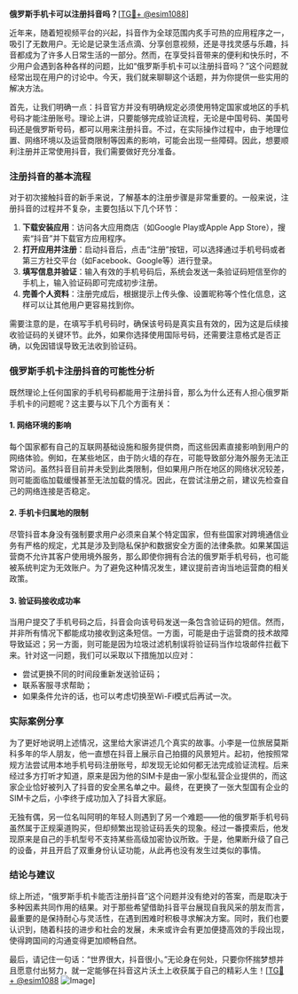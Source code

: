 **俄罗斯手机卡可以注册抖音吗？**[[TG💪+ @esim1088](https://t.me/s/esim1088)]

近年来，随着短视频平台的兴起，抖音作为全球范围内炙手可热的应用程序之一，吸引了无数用户。无论是记录生活点滴、分享创意视频，还是寻找灵感与乐趣，抖音都成为了许多人日常生活的一部分。然而，在享受抖音带来的便利和快乐时，不少用户会遇到各种各样的问题，比如“俄罗斯手机卡可以注册抖音吗？”这个问题就经常出现在用户的讨论中。今天，我们就来聊聊这个话题，并为你提供一些实用的解决方法。

首先，让我们明确一点：抖音官方并没有明确规定必须使用特定国家或地区的手机号码才能注册账号。理论上讲，只要能够完成验证流程，无论是中国号码、美国号码还是俄罗斯号码，都可以用来注册抖音。不过，在实际操作过程中，由于地理位置、网络环境以及运营商限制等因素的影响，可能会出现一些障碍。因此，想要顺利注册并正常使用抖音，我们需要做好充分准备。

### 注册抖音的基本流程

对于初次接触抖音的新手来说，了解基本的注册步骤是非常重要的。一般来说，注册抖音的过程并不复杂，主要包括以下几个环节：

1. **下载安装应用**：访问各大应用商店（如Google Play或Apple App Store），搜索“抖音”并下载官方应用程序。
2. **打开应用并注册**：启动抖音后，点击“注册”按钮，可以选择通过手机号码或者第三方社交平台（如Facebook、Google等）进行登录。
3. **填写信息并验证**：输入有效的手机号码后，系统会发送一条验证码短信至你的手机上，输入验证码即可完成初步注册。
4. **完善个人资料**：注册完成后，根据提示上传头像、设置昵称等个性化信息，这样可以让其他用户更容易找到你。

需要注意的是，在填写手机号码时，确保该号码是真实且有效的，因为这是后续接收验证码的关键环节。此外，如果你选择使用国际号码，还需要注意格式是否正确，以免因错误导致无法收到验证码。

### 俄罗斯手机卡注册抖音的可能性分析

既然理论上任何国家的手机号码都能用于注册抖音，那么为什么还有人担心俄罗斯手机卡的问题呢？这主要与以下几个方面有关：

#### 1. 网络环境的影响

每个国家都有自己的互联网基础设施和服务提供商，而这些因素直接影响到用户的网络体验。例如，在某些地区，由于防火墙的存在，可能导致部分海外服务无法正常访问。虽然抖音目前并未受到此类限制，但如果用户所在地区的网络状况较差，则可能面临加载缓慢甚至无法加载的情况。因此，在尝试注册之前，建议先检查自己的网络连接是否稳定。

#### 2. 手机卡归属地的限制

尽管抖音本身没有强制要求用户必须来自某个特定国家，但有些国家对跨境通信业务有严格的规定，尤其是涉及到隐私保护和数据安全方面的法律条款。如果某国运营商不允许其客户使用境外服务，那么即使你拥有合法的俄罗斯手机号码，也可能被系统判定为无效账户。为了避免这种情况发生，建议提前咨询当地运营商的相关政策。

#### 3. 验证码接收成功率

当用户提交了手机号码之后，抖音会向该号码发送一条包含验证码的短信。然而，并非所有情况下都能成功接收到这条短信。一方面，可能是由于运营商的技术故障导致延迟；另一方面，则可能是因为垃圾过滤机制误将验证码当作垃圾邮件拦截下来。针对这一问题，我们可以采取以下措施加以应对：
- 尝试更换不同的时间段重新发送验证码；
- 联系客服寻求帮助；
- 如果条件允许的话，也可以考虑切换至Wi-Fi模式后再试一次。

### 实际案例分享

为了更好地说明上述情况，这里给大家讲述几个真实的故事。小李是一位旅居莫斯科多年的华人朋友，他一直想在抖音上展示自己拍摄的风景短片。起初，他按照常规方法尝试用本地手机号码注册账号，却发现无论如何都无法完成验证流程。后来经过多方打听才知道，原来是因为他的SIM卡是由一家小型私营企业提供的，而这家企业恰好被列入了抖音的安全黑名单之中。最终，在更换了一张大型国有企业的SIM卡之后，小李终于成功加入了抖音大家庭。

无独有偶，另一位名叫阿明的年轻人则遇到了另一个难题——他的俄罗斯手机号码虽然属于正规渠道购买，但却频繁出现验证码丢失的现象。经过一番摸索后，他发现原来是自己的手机型号不支持某些高级加密协议所致。于是，他果断升级了自己的设备，并且开启了双重身份认证功能，从此再也没有发生过类似的事情。

### 结论与建议

综上所述，“俄罗斯手机卡能否注册抖音”这个问题并没有绝对的答案，而是取决于多种因素共同作用的结果。对于那些希望借助抖音平台展现自我风采的朋友而言，最重要的是保持耐心与灵活性，在遇到困难时积极寻求解决方案。同时，我们也要认识到，随着科技的进步和社会的发展，未来或许会有更加便捷高效的手段出现，使得跨国间的沟通变得更加顺畅自然。

最后，请记住一句话：“世界很大，抖音很小。”无论身在何处，只要你怀揣梦想并且愿意付出努力，就一定能够在抖音这片沃土上收获属于自己的精彩人生！[[TG💪+ @esim1088](https://t.me/s/esim1088) ![Image](https://i.postimg.cc/4NQfJmqS/Snipaste-2025-05-13-00-14-12.png)]